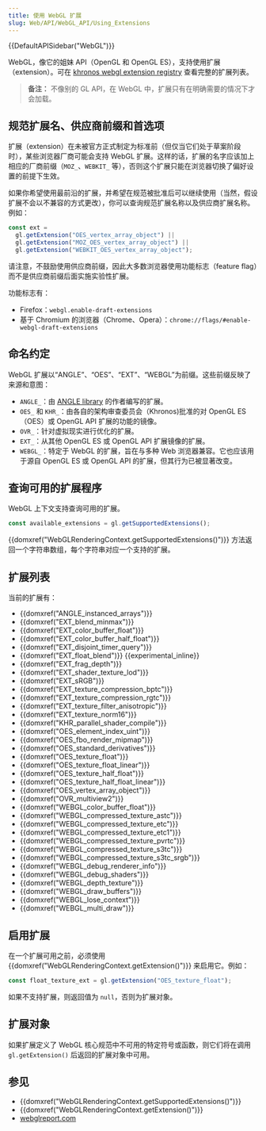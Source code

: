```yaml
---
title: 使用 WebGL 扩展
slug: Web/API/WebGL_API/Using_Extensions
---
```


{{DefaultAPISidebar("WebGL")}}

WebGL，像它的姐妹 API（OpenGL 和 OpenGL ES），支持使用扩展（extension）。可在 [khronos webgl extension registry](https://www.khronos.org/registry/webgl/extensions/) 查看完整的扩展列表。

> **备注：** 不像别的 GL API，在 WebGL 中，扩展只有在明确需要的情况下才会加载。

## 规范扩展名、供应商前缀和首选项

扩展（extension）在未被官方正式制定为标准前（但仅当它们处于草案阶段时），某些浏览器厂商可能会支持 WebGL 扩展。这样的话，扩展的名字应该加上相应的厂商前缀（`MOZ_`、`WEBKIT_` 等），否则这个扩展只能在浏览器切换了偏好设置的前提下生效。

如果你希望使用最前沿的扩展，并希望在规范被批准后可以继续使用（当然，假设扩展不会以不兼容的方式更改），你可以查询规范扩展名称以及供应商扩展名称。例如：

```js
const ext =
  gl.getExtension("OES_vertex_array_object") ||
  gl.getExtension("MOZ_OES_vertex_array_object") ||
  gl.getExtension("WEBKIT_OES_vertex_array_object");
```

请注意，不鼓励使用供应商前缀，因此大多数浏览器使用功能标志（feature flag）而不是供应商前缀后面实施实验性扩展。

功能标志有：

- Firefox：`webgl.enable-draft-extensions`
- 基于 Chromium 的浏览器（Chrome、Opera）：`chrome://flags/#enable-webgl-draft-extensions`

## 命名约定

WebGL 扩展以“ANGLE”、“OES”、“EXT”、“WEBGL”为前缀。这些前缀反映了来源和意图：

- `ANGLE_`：由 [ANGLE library](https://en.wikipedia.org/wiki/ANGLE_%28software%29) 的作者编写的扩展。
- `OES_` 和 `KHR_`：由各自的架构审查委员会（Khronos)批准的对 OpenGL ES（OES）或 OpenGL API 扩展的功能的镜像。
- `OVR_`：针对虚拟现实进行优化的扩展。
- `EXT_`：从其他 OpenGL ES 或 OpenGL API 扩展镜像的扩展。
- `WEBGL_`：特定于 WebGL 的扩展，旨在与多种 Web 浏览器兼容。它也应该用于源自 OpenGL ES 或 OpenGL API 的扩展，但其行为已被显著改变。

## 查询可用的扩展程序

WebGL 上下文支持查询可用的扩展。

```js
const available_extensions = gl.getSupportedExtensions();
```

{{domxref("WebGLRenderingContext.getSupportedExtensions()")}} 方法返回一个字符串数组，每个字符串对应一个支持的扩展。

## 扩展列表

当前的扩展有：

- {{domxref("ANGLE_instanced_arrays")}}
- {{domxref("EXT_blend_minmax")}}
- {{domxref("EXT_color_buffer_float")}}
- {{domxref("EXT_color_buffer_half_float")}}
- {{domxref("EXT_disjoint_timer_query")}}
- {{domxref("EXT_float_blend")}} {{experimental_inline}}
- {{domxref("EXT_frag_depth")}}
- {{domxref("EXT_shader_texture_lod")}}
- {{domxref("EXT_sRGB")}}
- {{domxref("EXT_texture_compression_bptc")}}
- {{domxref("EXT_texture_compression_rgtc")}}
- {{domxref("EXT_texture_filter_anisotropic")}}
- {{domxref("EXT_texture_norm16")}}
- {{domxref("KHR_parallel_shader_compile")}}
- {{domxref("OES_element_index_uint")}}
- {{domxref("OES_fbo_render_mipmap")}}
- {{domxref("OES_standard_derivatives")}}
- {{domxref("OES_texture_float")}}
- {{domxref("OES_texture_float_linear")}}
- {{domxref("OES_texture_half_float")}}
- {{domxref("OES_texture_half_float_linear")}}
- {{domxref("OES_vertex_array_object")}}
- {{domxref("OVR_multiview2")}}
- {{domxref("WEBGL_color_buffer_float")}}
- {{domxref("WEBGL_compressed_texture_astc")}}
- {{domxref("WEBGL_compressed_texture_etc")}}
- {{domxref("WEBGL_compressed_texture_etc1")}}
- {{domxref("WEBGL_compressed_texture_pvrtc")}}
- {{domxref("WEBGL_compressed_texture_s3tc")}}
- {{domxref("WEBGL_compressed_texture_s3tc_srgb")}}
- {{domxref("WEBGL_debug_renderer_info")}}
- {{domxref("WEBGL_debug_shaders")}}
- {{domxref("WEBGL_depth_texture")}}
- {{domxref("WEBGL_draw_buffers")}}
- {{domxref("WEBGL_lose_context")}}
- {{domxref("WEBGL_multi_draw")}}

## 启用扩展

在一个扩展可用之前，必须使用 {{domxref("WebGLRenderingContext.getExtension()")}} 来启用它。例如：

```js
const float_texture_ext = gl.getExtension("OES_texture_float");
```

如果不支持扩展，则返回值为 `null`，否则为扩展对象。

## 扩展对象

如果扩展定义了 WebGL 核心规范中不可用的特定符号或函数，则它们将在调用 `gl.getExtension()` 后返回的扩展对象中可用。

## 参见

- {{domxref("WebGLRenderingContext.getSupportedExtensions()")}}
- {{domxref("WebGLRenderingContext.getExtension()")}}
- [webglreport.com](https://webglreport.com/)
